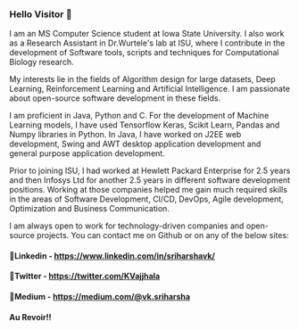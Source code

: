 ### Hello Visitor :wave:

I am an MS Computer Science student at Iowa State University. I also work as a Research Assistant in Dr.Wurtele's lab at ISU, where I contribute in the development of Software tools, scripts and techniques for Computational Biology research.

My interests lie in the fields of Algorithm design for large datasets, Deep Learning, Reinforcement Learning and Artificial Intelligence. I am passionate about open-source software development in these fields.

I am proficient in Java, Python and C. For the development of Machine Learning models, I have used Tensorflow Keras, Scikit Learn, Pandas and Numpy libraries in Python. In Java, I have worked on J2EE web development, Swing and AWT desktop application development and general purpose application development.

Prior to joining ISU, I had worked at Hewlett Packard Enterprise for 2.5 years and then Infosys Ltd for another 2.5 years in different software development positions. Working at those companies helped me gain much required skills in the areas of Software Development, CI/CD, DevOps, Agile development, Optimization and Business Communication.

I am always open to work for technology-driven companies and open-source projects. You can contact me on Github or on any of the below sites:

#### :memo:Linkedin -  https://www.linkedin.com/in/sriharshavk/
#### :memo:Twitter  -  https://twitter.com/KVajjhala
#### :memo:Medium   -  https://medium.com/@vk.sriharsha

#### Au Revoir!!
